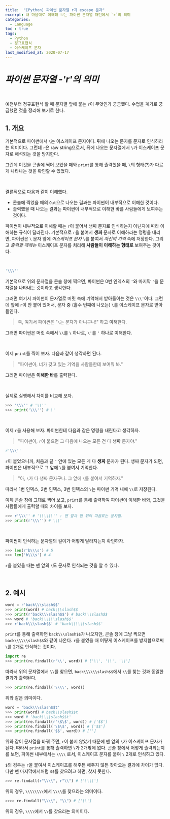 ```yaml
---
title:  "[Python] 파이썬 문자열 r과 escape 문자"
excerpt: 내 마음대로 이해해 보는 파이썬 문자열 패턴에서 `r`의 의미
categories:
  - Language
toc : true
tags:
  - Python
  - 정규표현식
  - 이스케이프 문자
last_modified_at: 2020-07-17
---
```






# _파이썬 문자열 -'r'의 의미_

<br>

 예전부터 정규표현식 할 때 문자열 앞에 붙는 `r`이 무엇인가 궁금했다.  수업을 계기로 궁금했던 것을 정리해 보기로 한다.



## 1. 개요



 기본적으로 파이썬에서 `\`는 이스케이프 문자이다. 뒤에 나오는 문자를 문자로 인식하라는 의미이다. 그런데 `r`은 raw string으로서, 뒤에 나오는 문자열에서 `\`가 이스케이프 문자로 해석되는 것을 방지한다.

 그런데 이것을 콘솔에 찍어 보았을 때와 `print`를 통해 출력했을 때, `\`의 형태(?)가 다르게 나타나는 것을 확인할 수 있었다.

<br>

 결론적으로 다음과 같이 이해했다.

* 콘솔에 찍었을 때의 `Out`으로 나오는 결과는 파이썬이 내부적으로 이해한 것이다.
* 출력했을 때 나오는 결과는 파이썬이 내부적으로 이해한 바를 사람들에게 보여주는 것이다.

 파이썬이 내부적으로 이해할 때는 `r`이 붙어서 생짜 문자로 인식하는지 아닌지에 따라 이해하는 규칙이 달라진다. 기본적으로 `r`을 붙여서 **생짜** 문자로 이해하라는 명령을 내리면, 파이썬은 `\` 문자 앞에 *이스케이프 문자* `\`를 붙여서 *자신의 기억* 속에 저장한다. 그리고 *출력할 때에는* 이스케이프 문자를 처리해 **사람들이 이해하는 형태로** 보여주는 것이다.

<br>



```python
'\\\''
```

 기본적으로 위의 문자열을 콘솔 창에 찍으면, 파이썬은 0번 인덱스의 `'`와 마지막 `'`을 문자열을 나타내는 것이라고 생각한다.

 그러면 여기서 파이썬이 문자열로 머릿 속에 기억해서 받아들이는 것은 `\\\'`이다. 그런데 앞에 `r`이 안 붙어 있어서, 문자 중 (홀수 번째에 나오는) `\`를 이스케이프 문자로 받아 들인다. 

> 즉, 여기서 파이썬은 "`\`는 문자가 아니구나!" 하고 **이해**한다.

 그러면 파이썬은 머릿 속에서 `\\`를 `\` 하나로, `\'`를 `'` 하나로 이해한다. 

<br>

이제 `print`를 찍어 보자. 다음과 같이 생각하면 된다.

> "파이썬아, 너가 갖고 있는 기억을 사람들한테 보여줘 봐."

 그러면 파이썬은 **이해한 바**를 출력한다. 

<br>

실제로 실행해서 차이를 비교해 보자.

```python
>>> '\\\'' # '\\''
>>> print('\\\'') # \'
```

<br>

 이제 `r`을 사용해 보자. 파이썬한테 다음과 같은 명령을 내린다고 생각하자.

> "파이썬아, `r`이 붙으면 그 다음에 나오는 모든 건 다 **생짜** 문자야."

```python
r'\\\''
```

 `r`이 붙었으니까, 처음과 끝 `'` 안에 있는 모든 게 다 **생짜** 문자가 된다. 생짜 문자가 되면, 파이썬은 내부적으로 그 앞에 `\`를 붙여서 기억한다.

> "아, `\`가 다 생짜 문자구나. 그 앞에 `\`를 붙여서 기억하자."

 따라서 1번 인덱스, 2번 인덱스, 3번 인덱스의 `\`는 파이썬 기억 내에 `\\`로 저장된다. 

 이제 콘솔 창에 그대로 찍어 보고, `print`를 통해 출력하여 파이썬이 이해한 바와, 그것을 사람들에게 출력할 때의 차이를 보자. 

 ```python
>>> r'\\\'' # '\\\\\\'' : 맨 앞과 맨 뒤의 따옴표는 문자열.
>>> print(r'\\\'') # \\\'
 ```

<br>

 파이썬이 인식하는 문자열의 길이가 어떻게 달라지는지 확인하자.

 ```python
>>> len(r'b\\\s') # 5
>>> len('b\\\s') # 4
 ```

 `r`을 붙였을 때는 맨 앞의 `\`도 문자로 인식되는 것을 알 수 있다.

<br>



## 2. 예시



```python
word = r'back\\\slash$$'
>>> print(word) # back\\\slash$$
>>> print(r'back\\\slash$$') # back\\\slash$$
>>> word # 'back\\\\\\slash$$'
>>> r'back\\\slash$$' # 'back\\\\\\slash$$'
```

 `print`를 통해 출력하면 `back\\\slash$$`가 나오지만, 콘솔 창에 그냥 찍으면 `back\\\\\\slash$$`와 같이 나온다.  `r`을 붙였을 때 어떻게 이스케이프를 방지함으로써 `\`를 2개로 인식하는 것이다.



```python
import re
>>> print(re.findall(r'\\', word)) # ['\\', '\\', '\\']
```

 따라서 위의 문자열에서 `\\`를 찾으면, `back\\\\\\slash$$`에서 `\\`를 찾는 것과 동일한 결과가 출력된다.

```python
>>> print(re.findall('\\\\', word))
```

 위와 같은 의미이다.



```python
word = 'back\\\slash$$t'
>>> print(word) # back\\slash$$t
>>> word # 'back\\\\slash$$t'
>>> print(re.findall(r'\$\$', word)) # ['$$']
>>> print(re.findall('\$\$', word)) # ['$$']
>>> print(re.findall('$$', word)) # ['']
```

 위와 같이 문자열을 바꿔 주면, `r`이 붙지 않았기 때문에 맨 앞의 `\`가 이스케이프 문자가 된다. 따라서 `print`를 통해 출력하면 `\`가 2개밖에 없다. 콘솔 창에서 어떻게 출력되는지를 보면, 파이썬 내부에서는 `\\\\` 로서, 이스케이프 문자를 붙여 `\` 2개로 인식하고 있다.

 `$`의 경우는 `r`을 붙여서 이스케이프를 해주든 해주지 않든 찾아오는 결과에 차이가 없다. 다만 맨 마지막에서처럼 `$$`를 찾으려고 하면, 찾지 못한다.

```python
>>> re.findall(r"\\\\", r"\\") # ['\\\\']
```

 위의 경우, `\\\\\\\\`에서 `\\\\`를 찾으라는 의미이다.

```python
>>>> re.findall("\\\\", "\\") # ['\\']
```

 위의 경우, `\\\\`에서 `\\`를 찾으라는 의미이다.



 